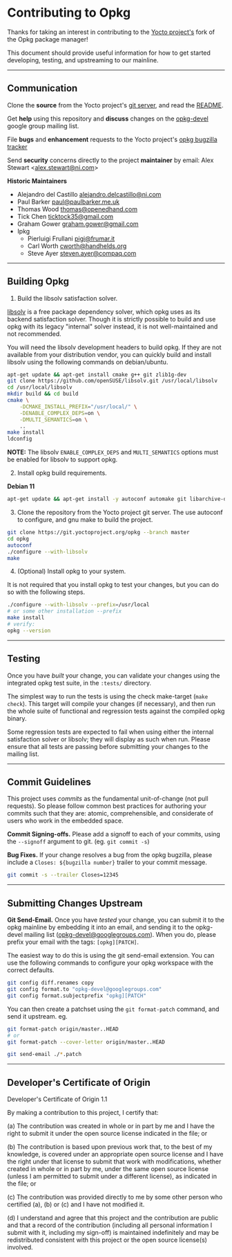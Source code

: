 # Contributing to Opkg

Thanks for taking an interest in contributing to the [Yocto project's](https://www.yoctoproject.org/) fork of the Opkg package manager!

This document should provide useful information for how to get started developing, testing, and upstreaming to our mainline.


----
## Communication

Clone the **source** from the Yocto project's [git server](https://git.yoctoproject.org/opkg/), and read the [README](https://git.yoctoproject.org/opkg/tree/README).

Get **help** using this repository and **discuss** changes on the [opkg-devel](https://groups.google.com/g/opkg-devel) google group mailing list.

File **bugs** and **enhancement** requests to the Yocto project's [opkg bugzilla tracker](https://bugzilla.yoctoproject.org/buglist.cgi?quicksearch=Product%3Aopkg)

Send **security** concerns directly to the project **maintainer** by email: Alex Stewart <[alex.stewart@ni.com](mailto:alex.stewart@ni.com)>

**Historic Maintainers**
- Alejandro del Castillo <alejandro.delcastillo@ni.com>
- Paul Barker <paul@paulbarker.me.uk>
- Thomas Wood <thomas@openedhand.com>
- Tick Chen <ticktock35@gmail.com>
- Graham Gower <graham.gower@gmail.com>
- Ipkg
	- Pierluigi Frullani <pigi@frumar.it>
	- Carl Worth <cworth@handhelds.org>
	- Steve Ayer <steven.ayer@compaq.com>


----
## Building Opkg

1. Build the libsolv satisfaction solver.

[libsolv](https://github.com/openSUSE/libsolv) is a free package dependency solver, which opkg uses as its backend satisfaction solver. Though it is strictly possible to build and use opkg with its legacy "internal" solver instead, it is not well-maintained and not recommended.

You will need the libsolv development headers to build opkg. If they are not available from your distribution vendor, you can quickly build and install libsolv using the following commands on debian/ubuntu.

```bash
apt-get update && apt-get install cmake g++ git zlib1g-dev
git clone https://github.com/openSUSE/libsolv.git /usr/local/libsolv
cd /usr/local/libsolv
mkdir build && cd build
cmake \
	-DCMAKE_INSTALL_PREFIX="/usr/local/" \
	-DENABLE_COMPLEX_DEPS=on \
	-DMULTI_SEMANTICS=on \
	..
make install
ldconfig
```

**NOTE:** The libsolv `ENABLE_COMPLEX_DEPS` and `MULTI_SEMANTICS` options must be enabled for libsolv to support opkg.

2. Install opkg build requirements.

**Debian 11**
```bash
apt-get update && apt-get install -y autoconf automake git libarchive-dev libcurl4-openssl-dev libgpgme11-dev libssl-dev libtool-bin make pkg-config python3 shtool
```

3. Clone the repository from the Yocto project git server. The use autoconf to configure, and gnu make to build the project.

```bash
git clone https://git.yoctoproject.org/opkg --branch master
cd opkg
autoconf
./configure --with-libsolv
make
```

4. (Optional) Install opkg to your system.

It is not required that you install opkg to test your changes, but you can do so with the following steps.

```bash
./configure --with-libsolv --prefix=/usr/local
# or some other installation --prefix
make install
# verify:
opkg --version
```


----
## Testing

Once you have *built* your change, you can validate your changes using the integrated opkg test suite, in the `:tests/` directory.

The simplest way to run the tests is using the check make-target (`make check`). This target will compile your changes (if necessary), and then run the whole suite of functional and regression tests against the compiled opkg binary.

Some regression tests are expected to fail when using either the internal satisfaction solver or libsolv; they will display as such when run. Please ensure that all tests are passing before submitting your changes to the mailing list.


----
## Commit Guidelines

This project uses *commits* as the fundamental unit-of-change (not pull requests). So please follow common best practices for authoring your commits such that they are: atomic, comprehensible, and considerate of users who work in the embedded space.

**Commit Signing-offs.** Please add a signoff to each of your commits, using the `--signoff` argument to git. (eg. `git commit -s`)

**Bug Fixes.** If your change resolves a bug from the opkg bugzilla, please include a `Closes: ${bugzilla number}` trailer to your commit message.

```bash
git commit -s --trailer Closes=12345
```


----
## Submitting Changes Upstream

**Git Send-Email.** Once you have *tested* your change, you can submit it to the opkg mainline by embedding it into an email, and sending it to the opkg-devel mailing list (<opkg-devel@googlegroups.com>). When you do, please prefix your email with the tags: `[opkg][PATCH]`.

The easiest way to do this is using the git send-email extension. You can use the following commands to configure your opkg workspace with the correct defaults.

```bash
git config diff.renames copy
git config format.to "opkg-devel@googlegroups.com"
git config format.subjectprefix "opkg][PATCH"
```

You can then create a patchset using the `git format-patch` command, and send it upstream. eg.

```bash
git format-patch origin/master..HEAD
# or
git format-patch --cover-letter origin/master..HEAD

git send-email ./*.patch
```


----
## Developer's Certificate of Origin

Developer's Certificate of Origin 1.1

By making a contribution to this project, I certify that:

(a) The contribution was created in whole or in part by me and I
	have the right to submit it under the open source license
	indicated in the file; or

(b) The contribution is based upon previous work that, to the best
	of my knowledge, is covered under an appropriate open source
	license and I have the right under that license to submit that
	work with modifications, whether created in whole or in part
	by me, under the same open source license (unless I am
	permitted to submit under a different license), as indicated
	in the file; or

(c) The contribution was provided directly to me by some other
	person who certified (a), (b) or (c) and I have not modified
	it.

(d) I understand and agree that this project and the contribution
	are public and that a record of the contribution (including all
	personal information I submit with it, including my sign-off) is
	maintained indefinitely and may be redistributed consistent with
	this project or the open source license(s) involved.
